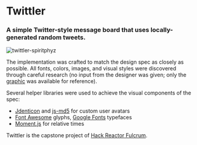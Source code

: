 # Twittler

### A simple Twitter-style message board that uses locally-generated random tweets.
![twittler-spiritphyz](https://cloud.githubusercontent.com/assets/7908723/18156160/0c898122-6fc9-11e6-857d-589adce1f223.gif)

The implementation was crafted to match the design spec as closely as possible. All fonts, colors, images, and visual styles were discovered through careful research (no input from the designer was given; only the [graphic](https://raw.githubusercontent.com/spiritphyz/2016-09-twittler/master/design-spec/design-spec.png?token=AHitc_8XhpEk6GotHryvjfR8HNLitAbVks5X0O2hwA%3D%3D) was available for reference).

Several helper libraries were used to achieve the visual components of the spec:
 * [Jdenticon](https://github.com/dmester/jdenticon) and [js-md5](https://github.com/emn178/js-md5) for custom user avatars
 * [Font Awesome](https://github.com/FortAwesome/Font-Awesome) glyphs, [Google Fonts](https://fonts.google.com/) typefaces
 * [Moment.js](https://github.com/moment/moment) for relative times

Twittler is the capstone project of [Hack Reactor Fulcrum](http://fulcrum.reactorcore.com/).